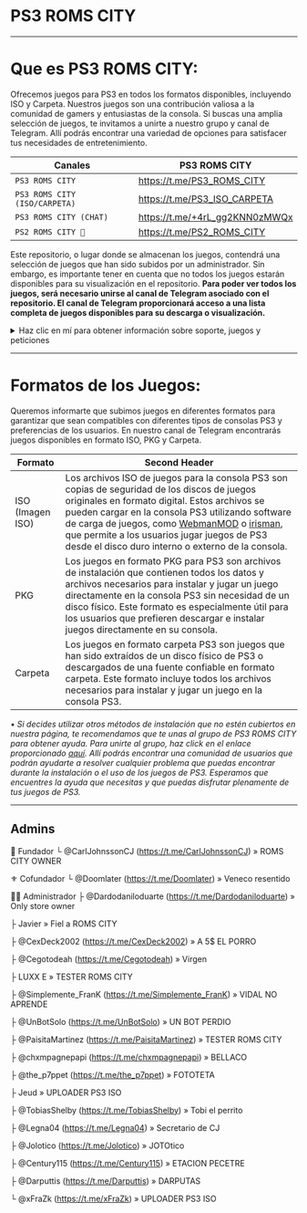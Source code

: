 # PS3 ROMS CITY

<hr>

# __Que es PS3 ROMS CITY:__

Ofrecemos juegos para PS3 en todos los formatos disponibles, incluyendo ISO y Carpeta. Nuestros juegos son una contribución valiosa a la comunidad de gamers y entusiastas de la consola. Si buscas una amplia selección de juegos, te invitamos a unirte a nuestro grupo y canal de Telegram. Allí podrás encontrar una variedad de opciones para satisfacer tus necesidades de entretenimiento.


| Canales | PS3 ROMS CITY |
| --- | --- |
| `PS3 ROMS CITY` | https://t.me/PS3_ROMS_CITY |
| `PS3 ROMS CITY (ISO/CARPETA)` | https://t.me/PS3_ISO_CARPETA |>
| `PS3 ROMS CITY (CHAT)` | https://t.me/+4rL_gg2KNN0zMWQx |
| `PS2 ROMS CITY 🐳` | https://t.me/PS2_ROMS_CITY |

Este repositorio, o lugar donde se almacenan los juegos, contendrá una selección de juegos que han sido subidos por un administrador. Sin embargo, es importante tener en cuenta que no todos los juegos estarán disponibles para su visualización en el repositorio. __Para poder ver todos los juegos, será necesario unirse al canal de Telegram asociado con el repositorio. El canal de Telegram proporcionará acceso a una lista completa de juegos disponibles para su descarga o visualización.__

<details><summary>Haz clic en mí para obtener información sobre soporte, juegos y peticiones</summary>
<p>

#### • Dueño de PS3 ROMS CITY

```ruby
   puts "Carl Johnson (CJ)"
```


   
   Tiendas y Mods
> Es importante señalar que no podemos ofrecer soporte para tiendas o mods de PS3, ya que estas son creaciones externas que no están respaldadas por el fabricante de la consola. Cada creador de tienda o mod es responsable de su propia creación, incluyendo su calidad, seguridad y compatibilidad con la consola. En muchos casos, estos mods o tiendas pueden tener problemas técnicos que pueden llevar a fallos en el sistema y a la pérdida de datos.
   
• Descargas y uso compartido
> Nos complace informarte que todas las descargas de juegos disponibles a través de nuestro canal de Telegram son directas y no contienen publicidad. Además, todos los juegos son testeados antes de ser subidos al canal para garantizar que estén funcionando correctamente y sean compatibles con la plataforma PS3.

> Sin embargo, queremos hacer una aclaración importante en cuanto al uso compartido de estas descargas. Si decides compartir alguno de los juegos que descargaste de nuestro canal, por favor asegúrate de dar los créditos correspondientes. También te pedimos que evites compartir descargas que contengan publicidad o que sean incompatibles con la plataforma PS3, ya que esto podría causar problemas técnicos en la consola y afectar negativamente la experiencia de juego de otros usuarios.

> Es importante destacar que nos reservamos el derecho de reportar el uso compartido de juegos de PS3 ROMS CITY que contengan publicidad, ya que esto va en contra de nuestra política de proporcionar descargas limpias y de alta calidad a través de nuestro canal de Telegram. Esperamos que entiendas la importancia de seguir estas directrices para garantizar una experiencia de juego óptima y justa para todos los usuarios.

• Peticiones de juegos
> Para peticiones de juegos, es necesario que te unas al grupo. Importante mandar el nombre del juego, el cover y pedirlo con por favor. Se paciente cuando pidas un juego.

</p>
</details>


<hr>

# __Formatos de los Juegos:__

Queremos informarte que subimos juegos en diferentes formatos para garantizar que sean compatibles con diferentes tipos de consolas PS3 y preferencias de los usuarios. En nuestro canal de Telegram encontrarás juegos disponibles en formato ISO, PKG y Carpeta.

| Formato  | Second Header |
| ------------- | ------------- |
| ISO (Imagen ISO)  | Los archivos ISO de juegos para la consola PS3 son copias de seguridad de los discos de juegos originales en formato digital. Estos archivos se pueden cargar en la consola PS3 utilizando software de carga de juegos, como [WebmanMOD](https://github.com/aldostools/webMAN-MOD/releases) o [irisman](https://github.com/aldostools/IRISMAN/releases), que permite a los usuarios jugar juegos de PS3 desde el disco duro interno o externo de la consola.  |
| PKG  | Los juegos en formato PKG para PS3 son archivos de instalación que contienen todos los datos y archivos necesarios para instalar y jugar un juego directamente en la consola PS3 sin necesidad de un disco físico. Este formato es especialmente útil para los usuarios que prefieren descargar e instalar juegos directamente en su consola.  |
| Carpeta  | Los juegos en formato carpeta PS3 son juegos que han sido extraídos de un disco físico de PS3 o descargados de una fuente confiable en formato carpeta. Este formato incluye todos los archivos necesarios para instalar y jugar un juego en la consola PS3.  |

• *Si decides utilizar otros métodos de instalación que no estén cubiertos en nuestra página, te recomendamos que te unas al grupo de PS3 ROMS CITY para obtener ayuda. Para unirte al grupo, haz click en el enlace proporcionado [aquí](https://t.me/+4rL_gg2KNN0zMWQx). Allí podrás encontrar una comunidad de usuarios que podrán ayudarte a resolver cualquier problema que puedas encontrar durante la instalación o el uso de los juegos de PS3. Esperamos que encuentres la ayuda que necesitas y que puedas disfrutar plenamente de tus juegos de PS3.*

<hr>


## Admins
👑 Fundador
 └ @CarlJohnssonCJ (https://t.me/CarlJohnssonCJ) » ROMS CITY OWNER

⚜️ Cofundador
 └ @Doomlater (https://t.me/Doomlater) » Veneco resentido

👮🏼 Administrador
 ├ @Dardodaniloduarte (https://t.me/Dardodaniloduarte) » Only store owner
 
 ├ Javier » Fiel a ROMS CITY
 
 ├ @CexDeck2002 (https://t.me/CexDeck2002) » A 5$ EL PORRO
 
 ├ @Cegotodeah (https://t.me/Cegotodeah) » Virgen
 
 ├ LUXX E » TESTER ROMS CITY
 
 ├ @Simplemente_FranK (https://t.me/Simplemente_FranK) » VIDAL NO APRENDE
 
 ├ @UnBotSolo (https://t.me/UnBotSolo) » UN BOT PERDIO
 
 ├ @PaisitaMartinez (https://t.me/PaisitaMartinez) » TESTER ROMS CITY
 
 ├ @chxmpagnepapi (https://t.me/chxmpagnepapi) » BELLACO

 ├ @the_p7ppet (https://t.me/the_p7ppet) » FOTOTETA
 
 ├ Jeud » UPLOADER PS3 ISO
 
 ├ @TobiasShelby (https://t.me/TobiasShelby) » Tobi el perrito
 
 ├ @Legna04 (https://t.me/Legna04) » Secretario de CJ
 
 ├ @Jolotico (https://t.me/Jolotico) » JOTOtico
 
 ├ @Century115 (https://t.me/Century115) » ETACION PECETRE
 
 ├ @Darputtis (https://t.me/Darputtis) » DARPUTAS
 
 └ @xFraZk (https://t.me/xFraZk) » UPLOADER PS3 ISO

